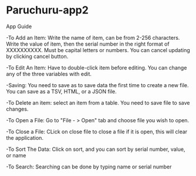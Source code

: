 # Paruchuru-app2
App Guide

-To Add an Item: Write the name of item, can be from 2-256 characters. Write the value of item, then the serial number in the right format of XXXXXXXXXX. Must be capital letters or numbers. You can cancel updating by clicking cancel button.

-To Edit An Item: Have to double-click item before editing. You can change any of the three variables with edit.

-Saving: You need to save as to save data the first time to create a new file. You can save as a TSV, HTML, or a JSON file.

-To Delete an item: select an item from a table. You need to save file to save changes.


-To Open a File: Go to "File - > Open" tab and choose file you wish to open.

-To Close a File: CLick on close file to close a file if it is open, this will clear the application.

-To Sort The Data: Click on sort, and you can sort by serial number, value, or name

-To Search: Searching can be done by typing name or serial number



